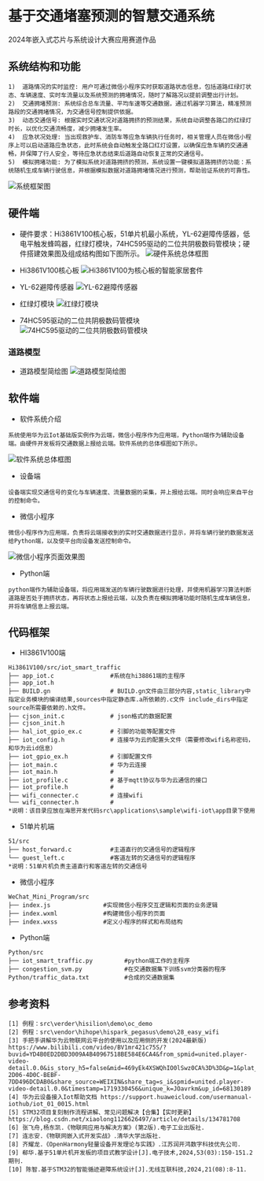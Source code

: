 # 基于交通堵塞预测的智慧交通系统<a name="ZH-CN_TOPIC_0000001130176841"></a>
2024年嵌入式芯片与系统设计大赛应用赛道作品
## 系统结构和功能
```
1)	道路情况的实时监控: 用户可通过微信小程序实时获取道路状态信息，包括道路红绿灯状态、车辆速度、实时车流量以及系统预测的拥堵情况，随时了解路况以提前调整出行计划。
2)	交通拥堵预测: 系统综合总车流量、平均车速等交通数据，通过机器学习算法，精准预测路段的交通拥堵情况，为交通信号控制提供依据。
3)	动态交通信号: 根据实时交通状况对道路拥挤的预测结果，系统自动调整各路口的红绿灯时长，以优化交通流畅度，减少拥堵发生率。
4)	应急状况处理: 当出现救护车、消防车等应急车辆执行任务时，相关管理人员在微信小程序上可以启动道路应急状态，此时系统会自动触发全路口红灯设置，以确保应急车辆的交通通畅，并保障了行人安全，等待应急状态结束后道路自动恢复正常的交通信号。
5)	模拟拥堵功能: 为了模拟系统对道路拥挤的预测，系统设置一键模拟道路拥挤的功能：系统随机生成车辆行驶信息，并根据模拟数据对道路拥堵情况进行预测，帮助验证系统的可靠性。

```

![系统框架图](https://github.com/Juvenilecris/Intelligent_Transportation_System/blob/master/images/%E7%B3%BB%E7%BB%9F%E6%A1%86%E6%9E%B6%E5%9B%BE.png)

## 硬件端
-  硬件要求：Hi3861V100核心板，51单片机最小系统，YL-62避障传感器，低电平触发蜂鸣器，红绿灯模块，74HC595驱动的二位共阴极数码管模块；硬件搭建效果图及组成结构图如下图所示。
![硬件系统总体框图](https://github.com/Juvenilecris/Intelligent_Transportation_System/blob/master/images/%E7%A1%AC%E4%BB%B6%E7%B3%BB%E7%BB%9F%E6%80%BB%E4%BD%93%E6%A1%86%E5%9B%BE.png)
-   Hi3861V100核心板
![Hi3861V100为核心板的智能家居套件](https://github.com/Juvenilecris/Intelligent_Transportation_System/blob/master/images/Hi3861V100%E4%B8%BA%E6%A0%B8%E5%BF%83%E6%9D%BF%E7%9A%84%E6%99%BA%E8%83%BD%E5%AE%B6%E5%B1%85%E5%A5%97%E4%BB%B6.jpg)
-  YL-62避障传感器
![YL-62避障传感器](https://github.com/Juvenilecris/Intelligent_Transportation_System/blob/master/images/YL-62%E5%9E%8B%E7%BA%A2%E5%A4%96%E4%BC%A0%E6%84%9F%E5%99%A8.jpg)

- 红绿灯模块
![红绿灯模块](https://github.com/Juvenilecris/Intelligent_Transportation_System/blob/master/images/%E7%BA%A2%E7%BB%BF%E7%81%AF%E6%A8%A1%E5%9D%97.jpg)
- 74HC595驱动的二位共阴极数码管模块
![74HC595驱动的二位共阴极数码管模块](https://github.com/Juvenilecris/Intelligent_Transportation_System/blob/master/images/74HC595%E9%A9%B1%E5%8A%A8%E7%9A%84%E4%BA%8C%E4%BD%8D%E5%85%B1%E9%98%B4%E6%9E%81%E6%95%B0%E7%A0%81%E7%AE%A1%E6%A8%A1%E5%9D%97.jpg)

### 道路模型
- 道路模型简绘图
![道路模型简绘图](https://github.com/Juvenilecris/Intelligent_Transportation_System/blob/master/images/%E9%81%93%E8%B7%AF%E6%A8%A1%E5%9E%8B%E5%9B%BE.png)

## 软件端
- 软件系统介绍
```
系统使用华为云Iot基础版实例作为云端，微信小程序作为应用端，Python端作为辅助设备端。由硬件开发板将交通数据上报给云端。软件系统的总体框图如下所示。
```
![软件系统总体框图](https://github.com/Juvenilecris/Intelligent_Transportation_System/blob/master/images/%E8%BD%AF%E4%BB%B6%E7%B3%BB%E7%BB%9F%E6%80%BB%E4%BD%93%E6%A1%86%E5%9B%BE.png)
- 设备端
```
设备端实现交通信号的变化与车辆速度、流量数据的采集，并上报给云端。同时会响应来自平台的控制命令。
```
- 微信小程序
```
微信小程序作为应用端，负责将云端接收到的实时交通数据进行显示，并将车辆行驶的数据发送给Python端，以及使平台向设备发送控制命令。
```
![微信小程序页面效果图]()
- Python端
```
python端作为辅助设备端，将应用端发送的车辆行驶数据进行处理，并使用机器学习算法判断道路是否处于拥挤状态，再将状态上报给云端，以及负责在模拟拥堵功能时随机生成车辆信息，并将车辆信息上报云端。
```

## 代码框架
-  HI3861V100端
```
Hi3861V100/src/iot_smart_traffic
├── app_iot.c                #系统在hi38861端的主程序
├── app_iot.h  
├── BUILD.gn                 # BUILD.gn文件由三部分内容,static_library中指定业务模块的编译结果,sources中指定静态库.a所依赖的.c文件 include_dirs中指定source所需要依赖的.h文件。
├── cjson_init.c             # json格式的数据配置
├── cjson_init.h          
├── hal_iot_gpio_ex.c        # 引脚的功能等配置文件
├── iot_config.h             # 连接华为云的配置头文件（需要修改wifi名称密码，和华为云id信息）
├── iot_gpio_ex.h            # 引脚配置文件 
├── iot_main.c               # 华为云连接
├── iot_main.h               # 
├── iot_profile.c            # 基于mqtt协议与华为云通信的接口 
├── iot_profile.h            # 
├── wifi_connecter.c         # 连接wifi
└── wifi_connecter.h         # 
*说明：该目录应放在海思开发代码src\applications\sample\wifi-iot\app目录下使用
```
-  51单片机端
```
51/src
├── host_forward.c           #主道直行的交通信号的逻辑程序              
└── guest_left.c             #客道左转的交通信号的逻辑程序
*说明：51单片机负责主道直行和客道左转的交通信号
```
- 微信小程序
```
WeChat_Mini_Program/src
├── index.js               #实现微信小程序交互逻辑和页面的业务逻辑 
├── index.wxml             #构建微信小程序的页面
├── index.wxss             #定义小程序的样式和布局结构 
```
- Python端
```
Python/src
├── iot_smart_traffic.py         #python端工作的主程序 
├── congestion_svm.py            #在交通数据集下训练svm分类器的程序
Python/traffic_data.txt          #合成的交通数据集
```

## 参考资料

```
[1] 例程：src\verder\hisilion\demo\oc_demo
[2] 例程：src\vendor\hihope\hispark_pegasus\demo\28_easy_wifi
[3] 手把手讲解华为云物联网云平台的使用以及应用侧的开发(2024最新版) https://www.bilibili.com/video/BV1mr421c75S/?buvid=YD4B0ED2DBD3009A4B40967518BE584E6CA4&from_spmid=united.player-video-detail.0.0&is_story_h5=false&mid=469yEk4XSWQhIO0lSwz0CA%3D%3D&p=1&plat_id=122&share_from=ugc&share_medium=iphone&share_plat=ios&share_session_id=AB43F94E-2D06-4D0C-BEBF-7DD496DCDAB0&share_source=WEIXIN&share_tag=s_i&spmid=united.player-video-detail.0.0&timestamp=1719330456&unique_k=JOavrkm&up_id=68130189
[4] 华为云设备接入Iot帮助文档 https://support.huaweicloud.com/usermanual-iothub/iot_01_0015.html
[5] STM32项目复刻制作流程讲解、常见问题解决【合集】【实时更新】https://blog.csdn.net/xiaolong1126626497/article/details/134781708
[6] 张飞舟,杨东凯.《物联网应用与解决方案》(第2版).电子工业出版社.
[7]	连志安.《物联网嵌入式开发实战》.清华大学出版社.
[8]	齐耀龙.《OpenHarmony轻量设备开发理论与实践》.江苏润开鸿数字科技优先公司.
[9]	郗华.基于51单片机开发板的项目式教学设计[J].电子技术,2024,53(03):150-151.2 期刊.
[10] 陈智.基于STM32的智能循迹避障系统设计[J].无线互联科技,2024,21(08):8-11.

```

